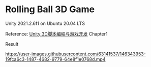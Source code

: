 # Rolling Ball 3D Game

Unity 2021.2.6f1 on Ubuntu 20.04 LTS

Reference: [Unity 3D脚本编程与游戏开发](https://www.epubit.com/bookDetails?id=UB779ab6daa794a) Chapter1



Result

https://user-images.githubusercontent.com/63141537/146343953-19fca6c3-1487-4682-9779-64e8f1e0768d.mp4
